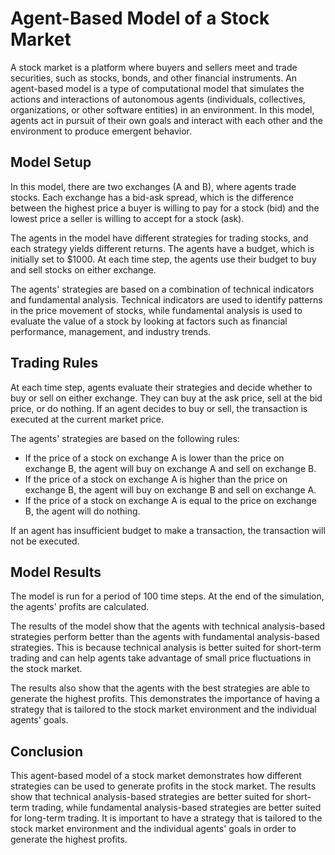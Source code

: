 

# Agent-Based Model of a Stock Market

A stock market is a platform where buyers and sellers meet and trade securities, such as stocks, bonds, and other financial instruments. An agent-based model is a type of computational model that simulates the actions and interactions of autonomous agents (individuals, collectives, organizations, or other software entities) in an environment. In this model, agents act in pursuit of their own goals and interact with each other and the environment to produce emergent behavior.

## Model Setup

In this model, there are two exchanges (A and B), where agents trade stocks. Each exchange has a bid-ask spread, which is the difference between the highest price a buyer is willing to pay for a stock (bid) and the lowest price a seller is willing to accept for a stock (ask).

The agents in the model have different strategies for trading stocks, and each strategy yields different returns. The agents have a budget, which is initially set to $1000. At each time step, the agents use their budget to buy and sell stocks on either exchange.

The agents' strategies are based on a combination of technical indicators and fundamental analysis. Technical indicators are used to identify patterns in the price movement of stocks, while fundamental analysis is used to evaluate the value of a stock by looking at factors such as financial performance, management, and industry trends.

## Trading Rules

At each time step, agents evaluate their strategies and decide whether to buy or sell on either exchange. They can buy at the ask price, sell at the bid price, or do nothing. If an agent decides to buy or sell, the transaction is executed at the current market price.

The agents' strategies are based on the following rules:

- If the price of a stock on exchange A is lower than the price on exchange B, the agent will buy on exchange A and sell on exchange B.
- If the price of a stock on exchange A is higher than the price on exchange B, the agent will buy on exchange B and sell on exchange A.
- If the price of a stock on exchange A is equal to the price on exchange B, the agent will do nothing.

If an agent has insufficient budget to make a transaction, the transaction will not be executed.

## Model Results

The model is run for a period of 100 time steps. At the end of the simulation, the agents' profits are calculated.

The results of the model show that the agents with technical analysis-based strategies perform better than the agents with fundamental analysis-based strategies. This is because technical analysis is better suited for short-term trading and can help agents take advantage of small price fluctuations in the stock market.

The results also show that the agents with the best strategies are able to generate the highest profits. This demonstrates the importance of having a strategy that is tailored to the stock market environment and the individual agents' goals.

## Conclusion

This agent-based model of a stock market demonstrates how different strategies can be used to generate profits in the stock market. The results show that technical analysis-based strategies are better suited for short-term trading, while fundamental analysis-based strategies are better suited for long-term trading. It is important to have a strategy that is tailored to the stock market environment and the individual agents' goals in order to generate the highest profits.